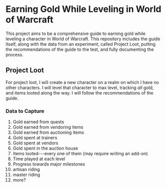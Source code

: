 # Earning Gold While Leveling in World of Warcraft

This project aims to be a comprehensive guide to earning gold while leveling a
character in World of Warcraft. This repository includes the guide itself,
along with the data from an experiment, called Project Loot, putting the
recommendations of the guide to the test, and fully documenting the process.

## Project Loot

For project loot, I will create a new character on a realm on which I have no
other characters. I will level that character to max level, tracking _all_
gold, and items looted along the way. I will follow the recommendations of the
guide.

### Data to Capture

1. Gold earned from quests
1. Gold earned from vendoring items
1. Gold earned from auctioning items
1. Gold spent at trainers
1. Gold spent at vendors
1. Gold spent in the auction house
1. Items looted---every one of them (may require writing an add-on)
1. Time played at each level
1. Progress towards major milestones
  1. artisan riding
  1. master riding
  1. more?
